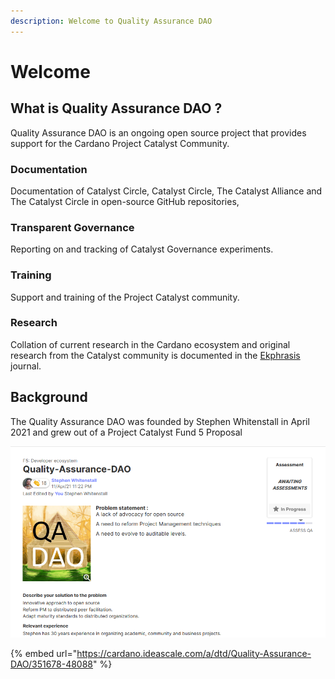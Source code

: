 ```yaml
---
description: Welcome to Quality Assurance DAO
---
```


# Welcome

## What is Quality Assurance DAO ?

Quality Assurance DAO is an ongoing open source project that provides support for the Cardano Project Catalyst Community.

### Documentation

Documentation of Catalyst Circle, Catalyst Circle, The Catalyst Alliance and The Catalyst Circle in open-source GitHub repositories,

### Transparent Governance

Reporting on and tracking of Catalyst Governance experiments.

### Training

Support and training of the Project Catalyst community.

### Research

Collation of current research in the Cardano ecosystem and original research from the Catalyst community is documented in the [Ekphrasis ](https://stephen-rowan.gitbook.io/ekphrasis/)journal.

## Background

The Quality Assurance DAO was founded by Stephen Whitenstall in April 2021 and grew out of a Project Catalyst Fund 5 Proposal 

![Quality Assurance DAO Fund 5 Proposal ](.gitbook/assets/2021-07-18-6-.png)

{% embed url="https://cardano.ideascale.com/a/dtd/Quality-Assurance-DAO/351678-48088" %}





